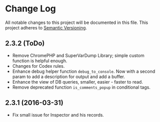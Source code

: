 # Change Log
All notable changes to this project will be documented in this file. This project adheres to [Semantic Versioning](http://semver.org/).

## 2.3.2 (ToDo)
* Remove ChromePHP and SuperVarDump Library; simple custom function is helpful enough.
* Changes for Codex rules.
* Enhance debug helper function `debug_to_console`. Now with a second param to add a description for output and add a buffer.
* Enhance the view of DB queries, smaller, easier - faster to read.
* Remove deprecated function `is_comments_popup` in conditional tags.

## 2.3.1 (2016-03-31)
* Fix small issue for Inspector and his records.